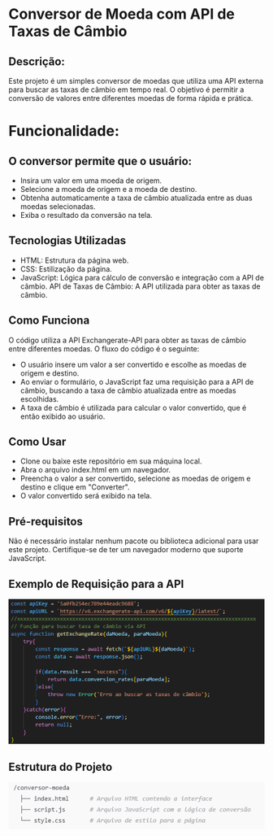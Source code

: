 # Conversor de Moeda com API de Taxas de Câmbio

## Descrição:

Este projeto é um simples conversor de moedas que utiliza uma API externa para buscar as taxas de câmbio em tempo real. O objetivo é permitir a conversão de valores entre diferentes moedas de forma rápida e prática.

# Funcionalidade:

## O conversor permite que o usuário:

* Insira um valor em uma moeda de origem.
* Selecione a moeda de origem e a moeda de destino.
* Obtenha automaticamente a taxa de câmbio atualizada entre as duas moedas selecionadas.
* Exiba o resultado da conversão na tela.

## Tecnologias Utilizadas
* HTML: Estrutura da página web.
* CSS: Estilização da página.
* JavaScript: Lógica para cálculo de conversão e integração com a API de câmbio.
API de Taxas de Câmbio: A API utilizada para obter as taxas de câmbio.

## Como Funciona
O código utiliza a API Exchangerate-API para obter as taxas de câmbio entre diferentes moedas. O fluxo do código é o seguinte:

* O usuário insere um valor a ser convertido e escolhe as moedas de origem e destino.
* Ao enviar o formulário, o JavaScript faz uma requisição para a API de câmbio, buscando a taxa de câmbio atualizada entre as moedas escolhidas.
* A taxa de câmbio é utilizada para calcular o valor convertido, que é então exibido ao usuário.

## Como Usar
* Clone ou baixe este repositório em sua máquina local.
* Abra o arquivo index.html em um navegador.
* Preencha o valor a ser convertido, selecione as moedas de origem e destino e clique em "Converter".
* O valor convertido será exibido na tela.

## Pré-requisitos
Não é necessário instalar nenhum pacote ou biblioteca adicional para usar este projeto. Certifique-se de ter um navegador moderno que suporte JavaScript.

## Exemplo de Requisição para a API

<img src="a.png">

## Estrutura do Projeto

<img src="q.png">